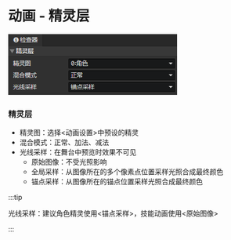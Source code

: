 # 动画 - 精灵层

![](img/animation-sprite-layer-1.png)

### 精灵层

- 精灵图：选择<动画设置>中预设的精灵
- 混合模式：正常、加法、减法
- 光线采样：在舞台中预览时效果不可见
  - 原始图像：不受光照影响
  - 全局采样：从图像所在的多个像素点位置采样光照合成最终颜色
  - 锚点采样：从图像所在的锚点位置采样光照合成最终颜色

:::tip

光线采样：建议角色精灵使用<锚点采样>，技能动画使用<原始图像>

:::